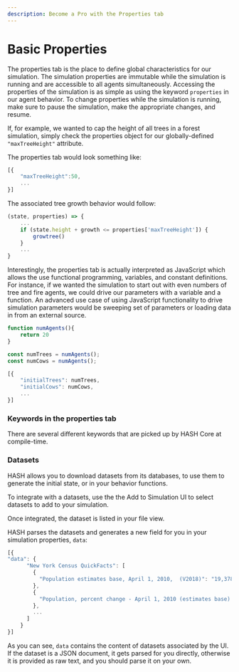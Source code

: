 ```yaml
---
description: Become a Pro with the Properties tab
---
```


# Basic Properties

The properties tab is the place to define global characteristics for our simulation. The simulation properties are immutable while the simulation is running and are accessible to all agents simultaneously. Accessing the properties of the simulation is as simple as using the keyword `properties` in our agent behavior. To change properties while the simulation is running, make sure to pause the simulation, make the appropriate changes, and resume.

If, for example, we wanted to cap the height of all trees in a forest simulation, simply check the properties object for our globally-defined `"maxTreeHeight"` attribute.

The properties tab would look something like:

```javascript
[{
    "maxTreeHeight":50,
    ...
}]
```

The associated tree growth behavior would follow:

```javascript
(state, properties) => {
    ...
    if (state.height + growth <= properties['maxTreeHeight']) {
        growtree()
    }
    ...
}
```

Interestingly, the properties tab is actually interpreted as JavaScript which allows the use functional programming, variables, and constant definitions. For instance, if we wanted the simulation to start out with even numbers of tree and fire agents, we could drive our parameters with a variable and a function. An advanced use case of using JavaScript functionality to drive simulation parameters would be sweeping set of parameters or loading data in from an external source.

```javascript
function numAgents(){
    return 20
}

const numTrees = numAgents();
const numCows = numAgents();

[{
    "initialTrees": numTrees,
    "initialCows": numCows,
    ...
}]
```

### Keywords in the properties tab

There are several different keywords that are picked up by HASH Core at compile-time.

### Datasets

HASH allows you to download datasets from its databases, to use them to generate the initial state, or in your behavior functions.

To integrate with a datasets, use the the Add to Simulation UI to select datasets to add to your simulation.

Once integrated, the dataset is listed in your file view.

HASH parses the datasets and generates a new field for you in your simulation properties, `data`:

```javascript
[{
"data": {
      "New York Census QuickFacts": [
        {
          "Population estimates base, April 1, 2010,  (V2018)": "19,378,124"
        },
        {
          "Population, percent change - April 1, 2010 (estimates base) to July 1, 2018,  (V2018)": "0.80%"
        },
        ...
      ]
    }
}]
```

As you can see, `data` contains the content of datasets associated by the UI. If the dataset is a JSON document, it gets parsed for you directly, otherwise it is provided as raw text, and you should parse it on your own.

